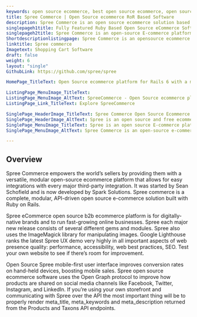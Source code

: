 ```yaml
---
keywords: open source ecommerce, best open source ecommerce, open source ecommerce software,  open source b2b ecommerce platform, open source ecommerce website, headless ecommerce open source
title: Spree Commerce | Open Source ecommerce RoR Based Software
description: Spree Commerce is an open source ecommerce solution based on Ruby on Rails with a mobile first user interface, rich plugins and social media integration.
singlepageh1title: Fully Featured Ruby Based Open Source eCommerce Software
singlepageh2title: Spree Commerce is an open-source E-commerce platform with a responsive user interface, PWA frontend, REST API, GraphQL, and supports 3rd party integrations.
Shortdescriptionlistingpage: Spree Commerce is an opensource ecommerce solution based on Ruby on Rails with several official extensions and 3rd party integrations available.
linktitle: Spree commerce
Imagetext: Shopping Cart Software 
draft: false
weight: 6
layout: "single"
GithubLink: https://github.com/spree/spree

HomePage_TitleText: Open Source ecommerce platform for Rails 6 with a modern UX

ListingPage_MenuImage_TitleText: 
ListingPage_MenuImage_AltText: SpreeCommerce - Open Source ecommerce platform for Rails 6 with a modern UX
ListingPage_Link_TitleText: Explore SpreeCommerce

SinglePage_HeaderImage_TitleText: Spree Commerce Open Source Ecommerce Software
SinglePage_HeaderImage_AltText: Spree is an open source and free ecommerce software
SinglePage_MenuImage_TitleText: Spree is an open source E-commerce platform for Rails 6 with a modern UX
SinglePage_MenuImage_AltText: Spree Commerce is an open-source e-commerce solution based on Ruby on Rails

---
```


Overview
--------

Spree Commerce empowers the world’s sellers by providing them with a versatile, modular open-source ecommerce platform that allows for easy integrations with every major third-party integration. It was started by Sean Schofield and is now developed by Spark Solutions. Spree commerce is a complete, modular, API-driven open source e-commerce solution built with Ruby on Rails.

Spree eCommerce open source b2b ecommerce platform is for digitally-native brands and to run fast-growing online businesses. Spree each major new release consists of several different gems and modules. Spree also uses the ImageMagick library for manipulating images. Google Lighthouse ranks the latest Spree UX demo very highly in all important aspects of web presence quality: performance, accessibility, web best practices, SEO. Test your own website to see if there’s room for improvement.

Open Source Spree mobile-first user interface improves conversion rates on hand-held devices, boosting mobile sales. Spree open source ecommerce software uses the Open Graph protocol to improve how products are shared on social media channels like Facebook, Twitter, Instagram, and LinkedIn. If you’re using your own storefront and communicating with Spree over the API the most important thing will be to properly render meta\_title, meta\_keywords and meta\_description returned from the Products and Taxons API endpoints.